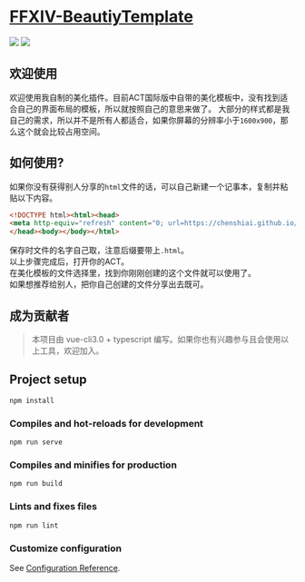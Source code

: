 # [FFXIV-BeautiyTemplate](https://github.com/chenshiai/beautify-template)
![](https://img.shields.io/badge/ver-0.3.0-green) ![](https://img.shields.io/badge/state-developing-orange)
## 欢迎使用
欢迎使用我自制的美化插件。目前ACT国际版中自带的美化模板中，没有找到适合自己的界面布局的模板，所以就按照自己的意思来做了。
大部分的样式都是我自己的需求，所以并不是所有人都适合，如果你屏幕的分辨率小于`1600x900`，那么这个就会比较占用空间。

## 如何使用?
如果你没有获得别人分享的`html`文件的话，可以自己新建一个记事本，复制并粘贴以下内容。
```html
<!DOCTYPE html><html><head>
<meta http-equiv="refresh" content="0; url=https://chenshiai.github.io/beautify-template/dist/index.html">
</head><body></body></html>
```
保存时文件的名字自己取，注意后缀要带上`.html`。  
以上步骤完成后，打开你的ACT。  
在美化模板的文件选择里，找到你刚刚创建的这个文件就可以使用了。  
如果想推荐给别人，把你自己创建的文件分享出去既可。  

## 成为贡献者
> 本项目由 vue-cli3.0 + typescript 编写。如果你也有兴趣参与且会使用以上工具，欢迎加入。

## Project setup
```
npm install
```

### Compiles and hot-reloads for development
```
npm run serve
```

### Compiles and minifies for production
```
npm run build
```

### Lints and fixes files
```
npm run lint
```

### Customize configuration
See [Configuration Reference](https://cli.vuejs.org/config/).
